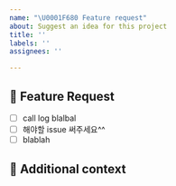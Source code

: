 ```yaml
---
name: "\U0001F680 Feature request"
about: Suggest an idea for this project
title: ''
labels: ''
assignees: ''

---
```


## 🚀 Feature Request

- [ ] call log blalbal
- [ ] 해야할 issue 써주세요^^
- [ ] blablah

## 📎 Additional context

<!-- Add any other context or screenshots about the feature request here. -->
